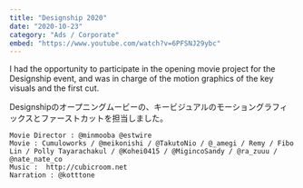 ```yaml
---
title: "Designship 2020"
date: "2020-10-23"
category: "Ads / Corporate"
embed: "https://www.youtube.com/watch?v=6PFSNJ29ybc"
---
```



I had the opportunity to participate in the opening movie project for the Designship event, and was in charge of the motion graphics of the key visuals and the first cut.

Designshipのオープニングムービーの、キービジュアルのモーショングラフィックスとファーストカットを担当しました。

```plaintext
Movie Director : @minmooba @estwire
Movie : Cumuloworks / @meikonishi / @TakutoNio / @_amegi / Remy / Fibo Lin / Polly Tayarachakul / @Kohei0415 / @MigincoSandy / @ra_zuuu / @nate_nate_co
Music :  http://cubicroom.net
Narration : @kotttone
```
